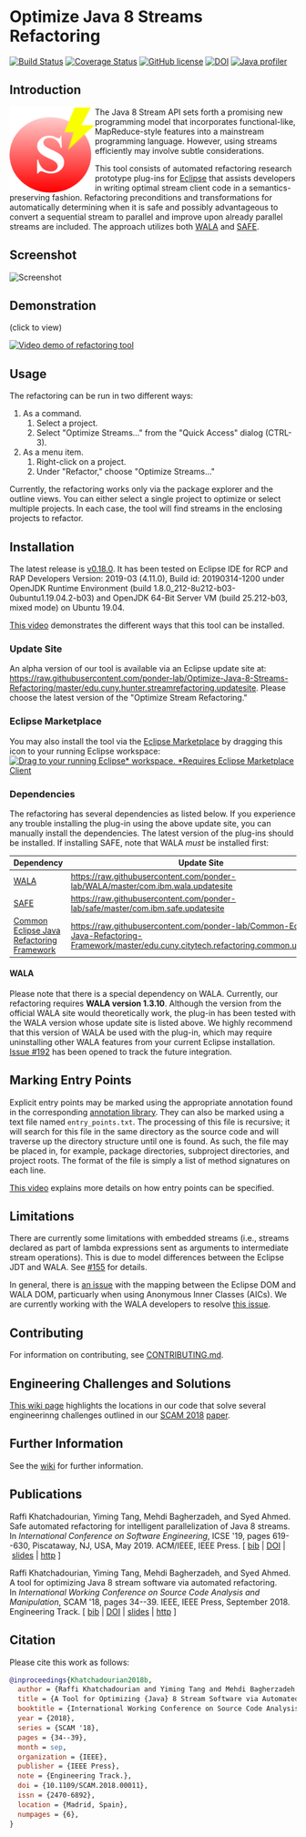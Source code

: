# Optimize Java 8 Streams Refactoring

[![Build Status](https://travis-ci.com/ponder-lab/Optimize-Java-8-Streams-Refactoring.svg?branch=master)](https://travis-ci.com/ponder-lab/Optimize-Java-8-Streams-Refactoring) [![Coverage Status](https://coveralls.io/repos/github/ponder-lab/Optimize-Java-8-Streams-Refactoring/badge.svg?branch=master)](https://coveralls.io/github/ponder-lab/Optimize-Java-8-Streams-Refactoring?branch=master) [![GitHub license](https://img.shields.io/badge/license-Eclipse-blue.svg)](https://github.com/khatchadourian-lab/Java-8-Stream-Refactoring/raw/master/LICENSE.txt) [![DOI](https://zenodo.org/badge/78147265.svg)](https://zenodo.org/badge/latestdoi/78147265) [![Java profiler](https://www.ej-technologies.com/images/product_banners/jprofiler_small.png)](https://www.ej-technologies.com/products/jprofiler/overview.html)

## Introduction

<img src="https://raw.githubusercontent.com/ponder-lab/Optimize-Java-8-Streams-Refactoring/master/edu.cuny.hunter.streamrefactoring.ui/icons/icon.png" alt="Icon" align="left" height=150px width=150px/> The Java 8 Stream API sets forth a promising new programming model that incorporates functional-like, MapReduce-style features into a mainstream programming language. However, using streams efficiently may involve subtle considerations.

This tool consists of automated refactoring research prototype plug-ins for [Eclipse][eclipse] that assists developers in writing optimal stream client code in a semantics-preserving fashion. Refactoring preconditions and transformations for automatically determining when it is safe and possibly advantageous to convert a sequential stream to parallel and improve upon already parallel streams are included. The approach utilizes both [WALA][wala] and [SAFE][safe].

## Screenshot

![Screenshot](http://i2.wp.com/khatchad.commons.gc.cuny.edu/files/2018/03/Screenshot-from-2018-04-28-17-34-53.png)

## Demonstration

(click to view)

[![Video demo of refactoring tool](http://img.youtube.com/vi/YaSYH7n6y5s/0.jpg)](http://www.youtube.com/watch?v=YaSYH7n6y5s "Optimize Java 8 Stream Refactoring Tool Demonstration")

## Usage

The refactoring can be run in two different ways:

1. As a command.
    1. Select a project.
    1. Select "Optimize Streams..." from the "Quick Access" dialog (CTRL-3).
1. As a menu item.
    1. Right-click on a project.
    1. Under "Refactor," choose "Optimize Streams..."

Currently, the refactoring works only via the package explorer and the outline views. You can either select a single project to optimize or select multiple projects. In each case, the tool will find streams in the enclosing projects to refactor.

## Installation

The latest release is [v0.18.0][v0.18.0]. It has been tested on Eclipse IDE for RCP and RAP Developers Version: 2019-03 (4.11.0), Build id: 20190314-1200 under OpenJDK Runtime Environment (build 1.8.0_212-8u212-b03-0ubuntu1.19.04.2-b03) and OpenJDK 64-Bit Server VM (build 25.212-b03, mixed mode) on Ubuntu 19.04.

[This video][install] demonstrates the different ways that this tool can be installed.

### Update Site

An alpha version of our tool is available via an Eclipse update site at: https://raw.githubusercontent.com/ponder-lab/Optimize-Java-8-Streams-Refactoring/master/edu.cuny.hunter.streamrefactoring.updatesite. Please choose the latest version of the "Optimize Stream Refactoring."

### Eclipse Marketplace
 
You may also install the tool via the [Eclipse Marketplace](https://marketplace.eclipse.org/content/optimize-java-8-streams-refactoring) by dragging this icon to your running Eclipse workspace: [![Drag to your running Eclipse* workspace. *Requires Eclipse Marketplace Client](https://marketplace.eclipse.org/sites/all/themes/solstice/public/images/marketplace/btn-install.png)](http://marketplace.eclipse.org/marketplace-client-intro?mpc_install=4056021 "Drag to your running Eclipse* workspace. *Requires Eclipse Marketplace Client")

### Dependencies

The refactoring has several dependencies as listed below. If you experience any trouble installing the plug-in using the above update site, you can manually install the dependencies. The latest version of the plug-ins should be installed. If installing SAFE, note that WALA *must* be installed first:

Dependency | Update Site
--- | ---
[WALA](https://github.com/ponder-lab/WALA) | https://raw.githubusercontent.com/ponder-lab/WALA/master/com.ibm.wala.updatesite
[SAFE](https://github.com/ponder-lab/safe) | https://raw.githubusercontent.com/ponder-lab/safe/master/com.ibm.safe.updatesite
[Common Eclipse Java Refactoring Framework](https://github.com/ponder-lab/Common-Eclipse-Java-Refactoring-Framework) | https://raw.githubusercontent.com/ponder-lab/Common-Eclipse-Java-Refactoring-Framework/master/edu.cuny.citytech.refactoring.common.updatesite

#### WALA

Please note that there is a special dependency on WALA. Currently, our refactoring requires **WALA version 1.3.10**. Although the version from the official WALA site would theoretically work, the plug-in has been tested with the WALA version whose update site is listed above. We highly recommend that this version of WALA be used with the plug-in, which may require uninstalling other WALA features from your current Eclipse installation. [Issue #192](https://github.com/ponder-lab/Optimize-Java-8-Streams-Refactoring/issues/192) has been opened to track the future integration.

## Marking Entry Points

Explicit entry points may be marked using the appropriate annotation found in the corresponding [annotation library][annotations]. They can also be marked using a text file named `entry_points.txt`. The processing of this file is recursive; it will search for this file in the same directory as the source code and will traverse up the directory structure until one is found. As such, the file may be placed in, for example, package directories, subproject directories, and project roots. The format of the file is simply a list of method signatures on each line.

[This video][entrypoints] explains more details on how entry points can be specified.

<!-- It is also possible to have the tool generate the file from the entry points that are being used (either implicit or explicit entry points). If enabled, the file will appear in the working directory. -->

## Limitations

There are currently some limitations with embedded streams (i.e., streams declared as part of lambda expressions sent as arguments to intermediate stream operations). This is due to model differences between the Eclipse JDT and WALA. See [#155](https://github.com/ponder-lab/Java-8-Stream-Refactoring/issues/155) for details.

In general, there is [an issue](https://github.com/wala/WALA/issues/2/edit81) with the mapping between the Eclipse DOM and WALA DOM, particuarly when using Anonymous Inner Classes (AICs). We are currently working with the WALA developers to resolve [this issue](https://github.com/ponder-lab/Java-8-Stream-Refactoring/issues/155).

## Contributing

For information on contributing, see [CONTRIBUTING.md][contrib].

## Engineering Challenges and Solutions

[This wiki page][challenges] highlights the locations in our code that solve several engineerinng challenges outlined in our [SCAM 2018] [paper].

## Further Information

See the [wiki][wiki] for further information.

## Publications

<a name="Khatchadourian2019"></a>Raffi Khatchadourian, Yiming Tang, Mehdi Bagherzadeh, and Syed Ahmed. Safe automated refactoring for intelligent parallelization of Java 8 streams. In <em>International Conference on Software Engineering</em>, ICSE '19, pages 619--630, Piscataway, NJ, USA, May 2019. ACM/IEEE, IEEE Press. [ <a href="http://www.cs.hunter.cuny.edu/~Raffi.Khatchadourian99/all_bib.html#Khatchadourian2019">bib</a> | <a href="http://dx.doi.org/10.1109/ICSE.2019.00072">DOI</a> | <a href="http://www.slideshare.net/khatchad/safe-automated-refactoring-for-intelligent-parallelization-of-java-8-streams">slides</a> | <a href="http://academicworks.cuny.edu/hc_pubs/489">http</a> ]

<a name="Khatchadourian2018b"></a>Raffi Khatchadourian, Yiming Tang, Mehdi Bagherzadeh, and Syed Ahmed. A tool for optimizing Java 8 stream software via automated refactoring. In <em>International Working Conference on Source Code Analysis and Manipulation</em>, SCAM '18, pages 34--39. IEEE, IEEE Press, September 2018. Engineering Track. [ <a href="http://www.cs.hunter.cuny.edu/~Raffi.Khatchadourian99/all_bib.html#Khatchadourian2018b">bib</a> | <a href="http://dx.doi.org/10.1109/SCAM.2018.00011">DOI</a> | <a href="http://www.slideshare.net/khatchad/a-tool-for-optimizing-java-8-stream-softwarevia-automated-refactoring">slides</a> | <a href="http://academicworks.cuny.edu/hc_pubs/429">http</a> ]

## Citation

Please cite this work as follows:

```bibtex
@inproceedings{Khatchadourian2018b,
  author = {Raffi Khatchadourian and Yiming Tang and Mehdi Bagherzadeh and Syed Ahmed},
  title = {A Tool for Optimizing {Java} 8 Stream Software via Automated Refactoring},
  booktitle = {International Working Conference on Source Code Analysis and Manipulation},
  year = {2018},
  series = {SCAM '18},
  pages = {34--39},
  month = sep,
  organization = {IEEE},
  publisher = {IEEE Press},
  note = {Engineering Track.},
  doi = {10.1109/SCAM.2018.00011},
  issn = {2470-6892},
  location = {Madrid, Spain},
  numpages = {6},
}
```

[wiki]: https://github.com/ponder-lab/Java-8-Stream-Refactoring/wiki
[challenges]: https://github.com/ponder-lab/Optimize-Java-8-Streams-Refactoring/wiki/Solutions-to-Engineering-Challenges
[annotations]: https://github.com/ponder-lab/edu.cuny.hunter.streamrefactoring.annotations
[eclipse]: http://eclipse.org
[wala]: https://github.com/wala/WALA
[safe]: https://github.com/tech-srl/safe
[contrib]: https://github.com/ponder-lab/Optimize-Java-8-Streams-Refactoring/blob/master/CONTRIBUTING.md
[install]: https://youtu.be/On4xBzvFk1c
[entrypoints]: https://youtu.be/On4xBzvFk1c?t=2m6s
[SCAM 2018]: http://www.ieee-scam.org/2018
[paper]: https://khatchad.commons.gc.cuny.edu/research/publications/#Khatchadourian2018b
[v0.18.0]: https://github.com/ponder-lab/Optimize-Java-8-Streams-Refactoring/releases/tag/v0.18.0

